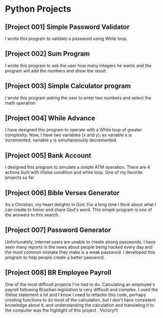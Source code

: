 <h1>Python Projects</h1>

<h2>[Project 001] Simple Password Validator</h2>
<p>I wrote this program to validate a password using While loop.</p>
<h2>[Project 002] Sum Program</h2>
<p>I wrote this program to ask the user how many integers he wants and the program will add the numbers and show the result</p>
<h2>[Project 003] Simple Calculator program</h2>
<p>I wrote this program asking the user to enter two numbers and select the math operation</p>
<h2>[Project 004] While Advance</h2>
<p>I have designed this program to operate with a While loop of greater complexity. Now, I have two variables (x and y); as variable x is incremented, variable y is simultaneously decremented.</p>
<h2>[Project 005] Bank Account</h2>
<p>I designed this program to simulate a simple ATM operation. There are 4 actions built with if/else condition and while loop. One of my favorite projects so far</p>
<h2>[Project 006] Bible Verses Generator</h2>
<p>As a Christian, my heart delights in God. For a long time I think about what I can create to honor and share God's word. This simple program is one of the answers to this search.</p>
<h2>[Project 007] Password Generator</h2>
<p>Unfortunately, Internet users are unable to create strong passwords. I have seen many reports in the news about people being hacked every day and the most common mistake they make is a weak password. I developed this program to help people create a better password.</p>
<h2>[Project 008] BR Employee Payroll</h2>
<p>One of the most difficult projects I've had to do. Calculating an employee's payroll following Brazilian legislation is very difficult and complex. I used the if/else statement a lot and I know I need to refactor this code, perhaps creating functions to do most of the calculation, but I don't have consistent knowledge about it, and understanding the calculation and translating it to the computer was the highlight of this project . Victory!!!</p>



